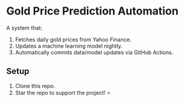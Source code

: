 
# Gold Price Prediction Automation

A system that:
1. Fetches daily gold prices from Yahoo Finance.
2. Updates a machine learning model nightly.
3. Automatically commits data/model updates via GitHub Actions.

## Setup
1. Clone this repo.
2. Star the repo to support the project! ⭐